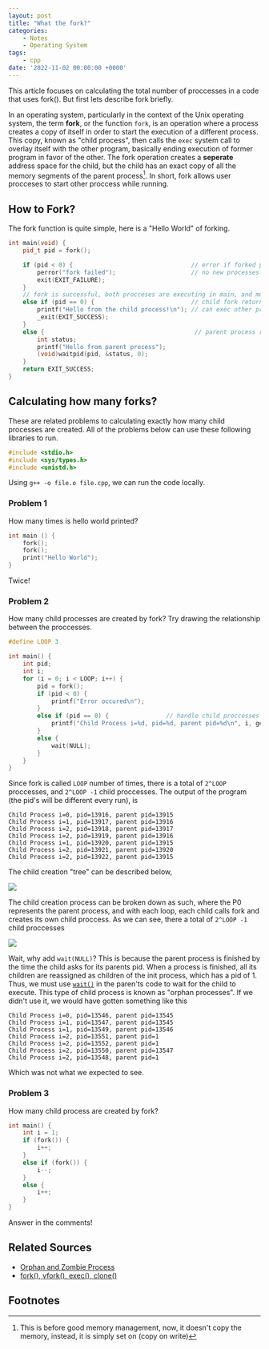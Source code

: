 ```yaml
---
layout: post
title: "What the fork?"
categories:
    - Notes
    - Operating System
tags:
    - cpp
date: '2022-11-02 00:00:00 +0000'
--- 
```


This article focuses on calculating the total number of proccesses in a code that uses fork(). But first lets describe fork briefly.

In an operating system, particularly in the context of the Unix operating system, the term **fork**, or the function `fork`, is an operation where a process creates a copy of itself in order to start the execution of a different process. This copy, known as "child process", then calls the `exec` system call to overlay itself with the other program, basically ending execution of former program in favor of the other. The fork operation creates a **seperate** address space for the child, but the child has an exact copy of all the memory segments of the parent process[^1]. In short, fork allows user procceses to start other proccess while running. 

## How to Fork?
The fork function is quite simple, here is a "Hello World" of forking. 
```cpp
int main(void) {
    pid_t pid = fork();

    if (pid < 0) {                                 // error if forked process returns pid < 0
        perror("fork failed");                     // no new processes is created
        exit(EXIT_FAILURE);
    }
    // fork is successful, both procceses are executing in main, and must branch based on pid
    else if (pid == 0) {                           // child fork returns pid of 0, handle child process
        printf("Hello from the child process!\n"); // can exec other program here
        _exit(EXIT_SUCCESS);
    }
    else {                                          // parent process returns pid > 0
        int status;
        printf("Hello from parent process");
        (void)waitpid(pid, &status, 0);
    }
    return EXIT_SUCCESS;
}
```
## Calculating how many forks?
These are related problems to calculating exactly how many child processes are created. All of the problems below can use these following libraries to run.

```cpp
#include <stdio.h>
#include <sys/types.h>
#include <unistd.h>
```

Using `g++ -o file.o file.cpp`, we can run the code locally.

### Problem 1
How many times is hello world printed?
```cpp
int main () {
    fork();
    fork();
    print("Hello World");
}
```
Twice!

### Problem 2
How many child processes are created by fork? Try drawing the relationship between the proccesses.
```cpp
#define LOOP 3

int main() {
    int pid;
    int i;
    for (i = 0; i < LOOP; i++) {
        pid = fork();
        if (pid < 0) {
            printf("Error occured\n");
        }
        else if (pid == 0) {                // handle child proccesses
            printf("Child Process i=%d, pid=%d, parent pid=%d\n", i, getpid(), getppid());
        } 
        else {
            wait(NULL);
        }
    }
}
```
Since fork is called `LOOP` number of times, there is a total of `2^LOOP` proccesses, and `2^LOOP -1`  child proccesses. The output of the program (the pid's will be different every run), is 

```console
Child Process i=0, pid=13916, parent pid=13915
Child Process i=1, pid=13917, parent pid=13916
Child Process i=2, pid=13918, parent pid=13917
Child Process i=2, pid=13919, parent pid=13916
Child Process i=1, pid=13920, parent pid=13915
Child Process i=2, pid=13921, parent pid=13920
Child Process i=2, pid=13922, parent pid=13915
```

The child creation "tree" can be described below,

![](../../assets/img/posts/fork1.png)


The child creation process can be broken down as such, where the P0 represents the parent process, and with each loop, each child calls fork and creates its own child proccess. As we can see, there a total of `2^LOOP -1` child proccesses

![](../../assets/img/posts/fork2.png)

Wait, why add `wait(NULL)`?  This is because the parent process is finished by the time the child asks for its parents pid. When a process is finished, all its children are reassigned as children of the init process, which has a pid of 1. Thus, we must use [`wait()`](https://linux.die.net/man/2/wait) in the paren'ts code to wait for the child to execute. This type of child process is known as "orphan processes". If we didn't use it, we would have gotten something like this

```console
Child Process i=0, pid=13546, parent pid=13545
Child Process i=1, pid=13547, parent pid=13545
Child Process i=1, pid=13549, parent pid=13546
Child Process i=2, pid=13551, parent pid=1
Child Process i=2, pid=13552, parent pid=1
Child Process i=2, pid=13550, parent pid=13547
Child Process i=2, pid=13548, parent pid=1
``` 
Which was not what we expected to see.

### Problem 3
How many child process are created by fork?
```cpp
int main() {  
    int i = 1;
    if (fork()) {
        i++;
    }
    else if (fork()) {
        i--;
    }
    else {
        i++;
    }   
}
```
Answer in the comments!

## Related Sources
- [Orphan and Zombie Process](https://www.scaler.com/topics/operating-system/zombie-and-orphan-process-in-os/)
- [fork(), vfork(), exec(), clone()](https://stackoverflow.com/questions/4856255/the-difference-between-fork-vfork-exec-and-clone)

## Footnotes

[^1]: This is before good memory management, now, it doesn't copy the memory, instead, it is simply set on (copy on write)